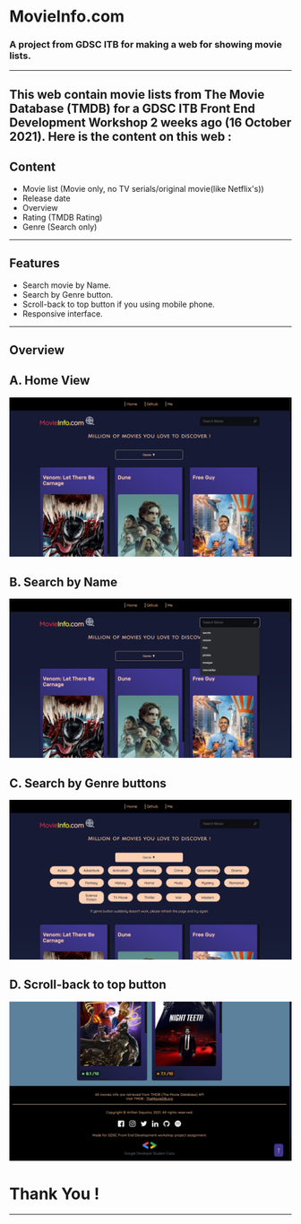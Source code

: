 # MovieInfo.com
### A project from GDSC ITB for making a web for showing movie lists.
--------------------------------------------------------------------
This web contain movie lists from The Movie Database (TMDB) for a GDSC ITB Front End Development Workshop 2 weeks ago (16 October 2021).
Here is the content on this web : 
--------------------------------------------------------------------
## Content
- Movie list (Movie only, no TV serials/original movie(like Netflix's))
- Release date
- Overview
- Rating (TMDB Rating)
- Genre (Search only)
--------------------------------------------------------------------
## Features
- Search movie by Name.
- Search by Genre button.
- Scroll-back to top button if you using mobile phone.
- Responsive interface.
--------------------------------------------------------------------
## Overview

## A. Home View
![I](img/Screenshot-1.png)
## B. Search by Name
![II](img/Screenshot-2.png)
## C. Search by Genre buttons
![III](img/Screenshot-3.png)
## D. Scroll-back to top button
![IV](img/Screenshot-4.png)

# Thank You !
--------------------------------------------------------------------
